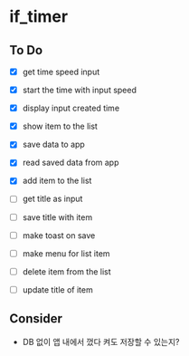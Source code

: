 # if_timer

## To Do

- [x] get time speed input
- [x] start the time with input speed
- [x] display input created time
- [x] show item to the list
- [x] save data to app
- [x] read saved data from app
- [x] add item to the list
- [ ] get title as input
- [ ] save title with item
- [ ] make toast on save
- [ ] make menu for list item
- [ ] delete item from the list
- [ ] update title of item


## Consider
- DB 없이 앱 내에서 껐다 켜도 저장할 수 있는지?